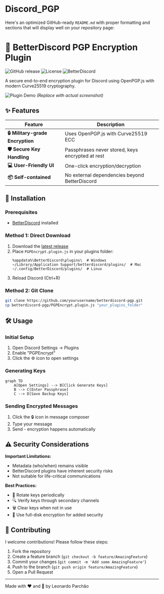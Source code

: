 # Discord_PGP

Here's an optimized GitHub-ready `README.md` with proper formatting and sections that will display well on your repository page:

# 🔐 BetterDiscord PGP Encryption Plugin

![GitHub release](https://img.shields.io/github/v/release/yourusername/betterdiscord-pgp)
![License](https://img.shields.io/github/license/yourusername/betterdiscord-pgp)
![BetterDiscord](https://img.shields.io/badge/BetterDiscord-Plugin-7289DA)

A secure end-to-end encryption plugin for Discord using OpenPGP.js with modern Curve25519 cryptography.

![Plugin Demo](https://i.imgur.com/demo-image.png) *(Replace with actual screenshot)*

## ✨ Features

| Feature | Description |
|---------|-------------|
| **🔒 Military-grade Encryption** | Uses OpenPGP.js with Curve25519 ECC |
| **🛡️ Secure Key Handling** | Passphrases never stored, keys encrypted at rest |
| **💻 User-Friendly UI** | One-click encryption/decryption |
| **📦 Self-contained** | No external dependencies beyond BetterDiscord |

## 🚀 Installation

### Prerequisites
- [BetterDiscord](https://betterdiscord.app/) installed

### Method 1: Direct Download
1. Download the [latest release](https://github.com/yourusername/betterdiscord-pgp/releases)
2. Place `PGPEncrypt.plugin.js` in your plugins folder:
   ```
   %appdata%\BetterDiscord\plugins\  # Windows
   ~/Library/Application Support/betterdiscord/plugins/  # Mac
   ~/.config/BetterDiscord/plugins/  # Linux
   ```
3. Reload Discord (Ctrl+R)

### Method 2: Git Clone
```bash
git clone https://github.com/yourusername/betterdiscord-pgp.git
cp betterdiscord-pgp/PGPEncrypt.plugin.js "your_plugins_folder"
```

## 🛠️ Usage

### Initial Setup
1. Open Discord Settings → Plugins
2. Enable "PGPEncrypt"
3. Click the ⚙️ icon to open settings

### Generating Keys
```mermaid
graph TD
    A[Open Settings] --> B[Click Generate Keys]
    B --> C[Enter Passphrase]
    C --> D[Save Backup Keys]
```

### Sending Encrypted Messages
1. Click the 🔒 icon in message composer
2. Type your message
3. Send - encryption happens automatically

## ⚠️ Security Considerations

**Important Limitations:**
- Metadata (who/when) remains visible
- BetterDiscord plugins have inherent security risks
- Not suitable for life-critical communications

**Best Practices:**
- 🔄 Rotate keys periodically
- 🔍 Verify keys through secondary channels
- 🗑️ Clear keys when not in use
- 💾 Use full-disk encryption for added security

## 🤝 Contributing

I welcome contributions! Please follow these steps:

1. Fork the repository
2. Create a feature branch (`git checkout -b feature/AmazingFeature`)
3. Commit your changes (`git commit -m 'Add some AmazingFeature'`)
4. Push to the branch (`git push origin feature/AmazingFeature`)
5. Open a Pull Request

---

Made with ❤️ and 🔐 by Leonardo Parchão
